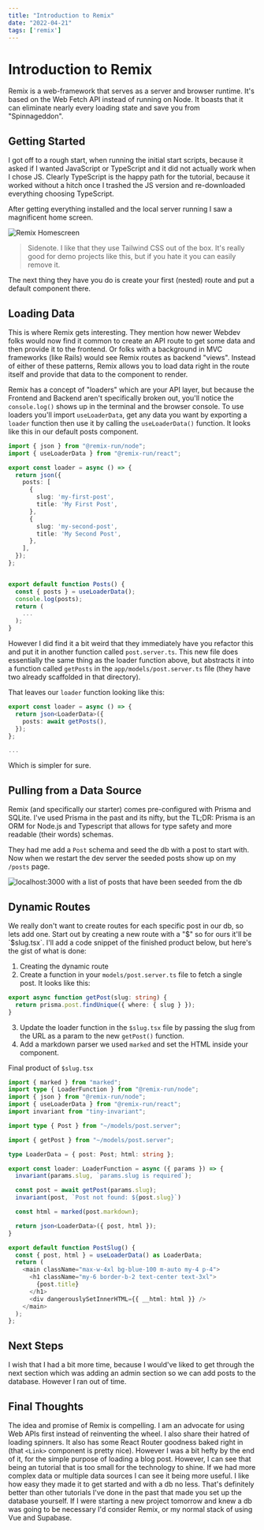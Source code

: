 ```yaml
---
title: "Introduction to Remix"
date: "2022-04-21"
tags: ['remix']
---
```


# Introduction to Remix

Remix is a web-framework that serves as a server and browser runtime. It's based on the Web Fetch API instead of running on Node. It boasts that it can eliminate nearly every loading state and save you from "Spinnageddon".

## Getting Started

I got off to a rough start, when running the initial start scripts, because it asked if I wanted JavaScript or TypeScript and it did not actually work when I chose JS. Clearly TypeScript is the happy path for the tutorial, because it worked without a hitch once I trashed the JS version and re-downloaded everything choosing TypeScript. 

After getting everything installed and the local server running I saw a magnificent home screen. 

<img src="https://raw.githubusercontent.com/pickleat/dev.to/master/remix-homescreen.png" alt="Remix Homescreen" />

> Sidenote. I like that they use Tailwind CSS out of the box. It's really good for demo projects like this, but if you hate it you can easily remove it. 

The next thing they have you do is create your first (nested) route and put a default component there. 

## Loading Data

This is where Remix gets interesting. They mention how newer Webdev folks would now find it common to create an API route to get some data and then provide it to the frontend. Or folks with a background in MVC frameworks (like Rails) would see Remix routes as backend "views". Instead of either of these patterns, Remix allows you to load data right in the route itself and provide that data to the component to render. 

Remix has a concept of "loaders" which are your API layer, but because the Frontend and Backend aren't specifically broken out, you'll notice the `console.log()` shows up in the terminal and the browser console. To use loaders you'll import `useLoaderData`, get any data you want by exporting a `loader` function then use it by calling the `useLoaderData()` function. It looks like this in our default posts component.

```ts react
import { json } from "@remix-run/node";
import { useLoaderData } from "@remix-run/react";

export const loader = async () => {
  return json({
    posts: [
      {
        slug: 'my-first-post',
        title: 'My First Post',
      },
      {
        slug: 'my-second-post',
        title: 'My Second Post',
      },
    ],
  });
};


export default function Posts() {
  const { posts } = useLoaderData();
  console.log(posts);
  return (
    ...
  );
}
```

However I did find it a bit weird that they immediately have you refactor this and put it in another function called `post.server.ts`. This new file does essentially the same thing as the loader function above, but abstracts it into a function called `getPosts` in the `app/models/post.server.ts` file (they have two already scaffolded in that directory). 

That leaves our `loader` function looking like this: 

```ts react
export const loader = async () => {
  return json<LoaderData>({
    posts: await getPosts(),
  });
};

...
```

Which is simpler for sure.

## Pulling from a Data Source

Remix (and specifically our starter) comes pre-configured with Prisma and SQLite. I've used Prisma in the past and its nifty, but the TL;DR: Prisma is an ORM for Node.js and Typescript that allows for type safety and more readable (their words) schemas.

They had me add a `Post` schema and seed the db with a post to start with. Now when we restart the dev server the seeded posts show up on my `/posts` page.

<img src="https://raw.githubusercontent.com/pickleat/dev.to/master/Screen%20Shot%202022-04-21%20at%203.52.14%20PM.png" alt="localhost:3000 with a list of posts that have been seeded from the db" />


## Dynamic Routes

We really don't want to create routes for each specific post in our db, so lets add one. Start out by creating a new route with a "$" so for ours it'll be `$slug.tsx`. I'll add a code snippet of the finished product below, but here's the gist of what is done:
1. Creating the dynamic route
2. Create a function in your `models/post.server.ts` file to fetch a single post. It looks like this: 

```ts
export async function getPost(slug: string) {
  return prisma.post.findUnique({ where: { slug } });
}
```

3. Update the loader function in the `$slug.tsx` file by passing the slug from the URL as a param to the new `getPost()` function.
4. Add a markdown parser we used `marked` and set the HTML inside your component. 

Final product of `$slug.tsx`

```ts
import { marked } from "marked";
import type { LoaderFunction } from "@remix-run/node";
import { json } from "@remix-run/node";
import { useLoaderData } from "@remix-run/react";
import invariant from "tiny-invariant";

import type { Post } from "~/models/post.server";

import { getPost } from "~/models/post.server";

type LoaderData = { post: Post; html: string };

export const loader: LoaderFunction = async ({ params }) => {
  invariant(params.slug, `params.slug is required`);

  const post = await getPost(params.slug);
  invariant(post, `Post not found: ${post.slug}`)

  const html = marked(post.markdown);

  return json<LoaderData>({ post, html });
}

export default function PostSlug() {
  const { post, html } = useLoaderData() as LoaderData;
  return (
    <main className="max-w-4xl bg-blue-100 m-auto my-4 p-4">
      <h1 className="my-6 border-b-2 text-center text-3xl">
        {post.title}
      </h1>
      <div dangerouslySetInnerHTML={{ __html: html }} />
    </main>
  );
};
```

## Next Steps
I wish that I had a bit more time, because I would've liked to get through the next section which was adding an admin section so we can add posts to the database. However I ran out of time. 

## Final Thoughts
The idea and promise of Remix is compelling. I am an advocate for using Web APIs first instead of reinventing the wheel. I also share their hatred of loading spinners. It also has some React Router goodness baked right in (that `<Link>` component is pretty nice). However I was a bit hefty by the end of it, for the simple purpose of loading a blog post. However, I can see that being an tutorial that is too small for the technology to shine. If we had more complex data or multiple data sources I can see it being more useful. I like how easy they made it to get started and with a db no less. That's definitely better than other tutorials I've done in the past that made you set up the database yourself. If I were starting a new project tomorrow and knew a db was going to be necessary I'd consider Remix, or my normal stack of using Vue and Supabase. 